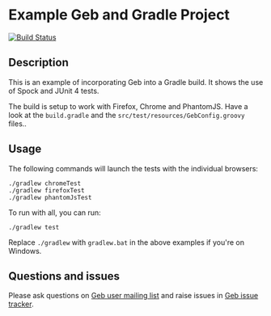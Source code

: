 # Example Geb and Gradle Project

[![Build Status][build_status]](https://snap-ci.com/geb/geb-example-gradle/branch/master)

## Description

This is an example of incorporating Geb into a Gradle build. It shows the use of Spock and JUnit 4 tests.

The build is setup to work with Firefox, Chrome and PhantomJS. Have a look at the `build.gradle` and the `src/test/resources/GebConfig.groovy` files..

## Usage

The following commands will launch the tests with the individual browsers:

    ./gradlew chromeTest
    ./gradlew firefoxTest
    ./gradlew phantomJsTest

To run with all, you can run:

    ./gradlew test

Replace `./gradlew` with `gradlew.bat` in the above examples if you're on Windows.

## Questions and issues

Please ask questions on [Geb user mailing list][mailing_list] and raise issues in [Geb issue tracker][issue_tracker].


[build_status]: https://snap-ci.com/geb/geb-example-gradle/branch/master/build_image "Build Status"
[mailing_list]: https://groups.google.com/forum/#!forum/geb-user
[issue_tracker]: https://github.com/geb/issues/issues
